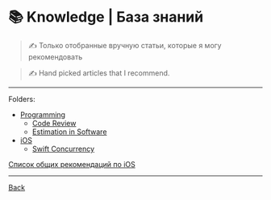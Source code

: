 # 📚 Knowledge | База знаний

> ✍️ Только отобранные вручную статьи, которые я могу рекомендовать

> ✍️ Hand picked articles that I recommend. 

---

Folders:
- [Programming](prog/)
	- [Code Review](prog/code-review.md)
	- [Estimation in Software](prog/estimations.md)
- [iOS](ios/)
	- [Swift Concurrency](ios/swift-concurrency.md)

[Список общих рекомендаций по iOS](reclist.md)

---

[Back](../)
